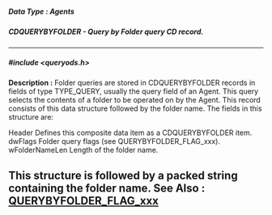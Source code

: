##### Data Type : Agents
##### CDQUERYBYFOLDER - Query by Folder query CD record.
---
##### #include <queryods.h>
**Description :**
Folder queries are stored in CDQUERYBYFOLDER records in fields of type 
TYPE_QUERY, usually the query field of an Agent.  This query selects the 
contents of a folder to be operated on by the Agent.  This record consists of 
this data structure followed by the folder name.  The fields in this structure 
are:

Header  Defines this composite data item as a CDQUERYBYFOLDER item.
dwFlags  Folder query flags (see QUERYBYFOLDER_FLAG_xxx).
wFolderNameLen Length of the folder name.

This structure is followed by a packed string containing the folder name.
**See Also :**
[QUERYBYFOLDER_FLAG_xxx](D:/md_files/QUERYBYFOLDER_FLAG_xxx.md)
---
